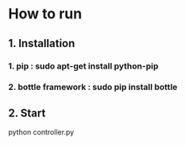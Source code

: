 # How to run

## 1. Installation
### 1. pip : sudo apt-get install python-pip 
### 2. bottle framework : sudo pip install bottle

## 2. Start
python controller.py
